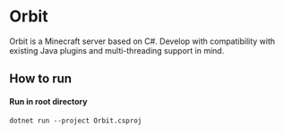 # Orbit

Orbit is a Minecraft server based on C#. Develop with compatibility with existing Java plugins and multi-threading support in mind.




## How to run


#### Run in root directory

```
dotnet run --project Orbit.csproj
```
